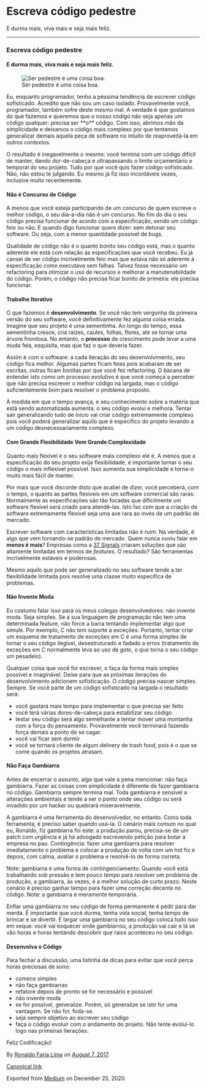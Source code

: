 Escreva código pedestre
=======================

E durma mais, viva mais e seja mais feliz.

------------------------------------------------------------------------

### Escreva código pedestre

#### E durma mais, viva mais e seja mais feliz.

<figure>
<img src="https://cdn-images-1.medium.com/max/800/1*Teu2Tiy6TRmqyFeZtJDhJQ.jpeg" alt="Ser pedestre é uma coisa boa." class="graf-image" /><figcaption>Ser pedestre é uma coisa boa.</figcaption>
</figure>Eu, enquanto programador, tenho a péssima tendência de escrever
código sofisticado. Acredito que não sou um caso isolado. Provavelmente
você, programador, também sofre deste mesmo mal. A verdade é que
gostamos do que fazemos e queremos que o nosso código não seja apenas um
código qualquer: precisa ser **o** código. Com isso, abrimos mão da
simplicidade e deixamos o código mais complexo por que tentamos
generalizar demais aquela peça de software no intuito de reaproveitá-la
em outros contextos.

O resultado é inegavelmente o mesmo: você termina com um código difícil
de manter, dando dor-de-cabeça e ultrapassando o limite orçamentário e
temporal do seu projeto. Tudo por que você quis fazer código
sofisticado. Não, não estou te julgando. Eu mesmo já fiz isso
incontáveis vezes, inclusive muito recentemente.

#### Não é Concurso de Código

A menos que você esteja participando de um concurso de quem escreve o
melhor código, o seu dia-a-dia não é um concurso. No fim do dia o seu
código precisa funcionar de acordo com a especificação, sendo um código
feio ou não. E quando digo funcionar quero dizer: sem detonar seu
software. Ou seja, com a menor quantidade possível de bugs.

Qualidade de código não é o quanto bonito seu código está, mas o quanto
aderente ele está com relação às especificações que você recebeu. Eu já
cansei de ver código incrivelmente feio mas que estava não só aderente à
especificação como executava sem falhas. Talvez fosse necessário um
refactoring para otimizar o uso de recursos e melhorar a
manutenabilidade do código. Porém, o código não precisa ficar bonito de
primeira: ele precisa funcionar.

#### Trabalhe Iterativo

O que fazemos é **desenvolvimento**. Se você não tem vergonha da
primeira versão do seu software, você definitivamente fez alguma coisa
errada. Imagine que seu projeto é uma sementinha. Ao longo do tempo,
essa sementinha cresce, cria raízes, caules, folhas, flores, até se
tornar uma árvore frondosa. No entanto, o **processo** de crescimento
pode levar a uma muda feia, esquisita, mas que faz o que deveria fazer.

Assim é com o software: a cada iteração do seu desenvolvimento, seu
código fica melhor. Algumas partes ficam feias pois acabaram de ser
escritas, outras ficam bonitas por que você fez refactoring. O bacana de
entender isto como um processo evolutivo é que você começa a perceber
que não precisa escrever o melhor código na largada, mas o código
suficientemente bom para resolver o problema proposto.

À medida em que o tempo avança, e seu conhecimento sobre a matéria que
está sendo automatizada aumenta, o seu código evolui e melhora. Tentar
sair generalizando tudo de início vai criar código extremamente complexo
pois você poderá generalizar aquilo que é específico do projeto levando
a um código desnecessariamente complexo.

#### Com Grande Flexibilidade Vem Grande Complexidade

Quanto mais flexível é o seu software mais complexo ele é. A menos que a
especificação do seu projeto exija flexibilidade, é importante tornar o
seu código o mais inflexível possível. Isso aumenta sua simplicidade e
torna-o muito mais fácil de manter.

Por mais que você discorde disto que acabei de dizer, você perceberá,
com o tempo, o quanto as partes flexíveis em um software comercial são
raras. Normalmente as especificações são tão focadas que dificilmente um
software flexível será criado para atendê-las. Isto faz com que a
criação de software extremamente flexível seja uma ave rara ao invés de
um padrão de mercado.

Escrever software com características limitadas não é ruim. Na verdade,
é algo que vem tornando-se padrão de mercado. Quem nunca ouviu falar em
**menos é mais**? Empresas como a
<a href="http://37signals.com" class="markup--anchor markup--p-anchor">37 Signals</a>
criaram soluções que são altamente limitadas em termos de *features*. O
resultado? São ferramentas incrivelmente estáveis e poderosas.

Mesmo aquilo que pode ser generalizado no seu software tende a ter
flexibilidade limitada pois resolve uma classe muito específica de
problemas.

#### Não Invente Moda

Eu costumo falar isso para os meus colegas desenvolvedores: não invente
moda. Seja simples. Se a sua linguagem de programação não tem uma
determinada feature, não force a barra tentando implementar algo que
simule. Por exemplo, C não tem suporte a exceções. Portanto, tentar
criar um esquema de tratamento de exceções em C é uma forma simples de
tornar o seu código ilegível, desestruturado e fadado a erros
(tratamento de exceções em C normalmente leva ao uso de *goto*, o que
torna o seu código um pesadelo).

Qualquer coisa que você for escrever, o faça da forma mais simples
possível e imaginável. Deixe para que as próximas iterações do
desenvolvimento adicionem sofisticação. O código precisa nascer simples.
Sempre. Se você parte de um código sofisticado na largada o resultado
será:

-   <span id="f2a6">você gastará mais tempo para implementar o que
    precisa ser feito</span>
-   <span id="a1aa">você terá várias dores-de-cabeça para estabilizar
    seu código</span>
-   <span id="dcda">testar seu código será algo semelhante a tentar
    mover uma montanha com a força do pensamento. Provavelmente você
    terminará fazendo força demais a ponto de se cagar.</span>
-   <span id="ab5b">você vai ficar sem dormir</span>
-   <span id="8a8f">você se tornará cliente de algum delivery de trash
    food, pois é o que se come quando os projetos atrasam.</span>

#### Não Faça Gambiarra

Antes de encerrar o assunto, algo que vale a pena mencionar: não faça
gambiarra. Fazer as coisas com simplicidade é diferente de fazer
gambiarra no código. Gambiarra sempre termina mal. Toda gambiarra é
sensível a alterações ambientais e tende a ser o ponto onde seu código
ou será invadido por um hacker ou quebrará miseravelmente.

A gambiarra é uma ferramenta do desenvolvedor, no entanto. Como toda
ferramenta, é preciso saber quando usá-la. O cenário mais comum no qual
eu, Ronaldo, fiz gambiarra foi este: a produção parou, precisa-se de um
patch com urgência e já há advogado escrevendo petição para botar a
empresa no pau. Contingência: fazer uma gambiarra para resolver
imediatamente o problema e colocar a produção de volta com um hot fix e
depois, com calma, avaliar o problema e resolvê-lo de forma correta.

Note: gambiarra é uma forma de contingenciamento. Quando você está
trabalhando sob pressão e tem pouco tempo para resolver um problema de
produção, a gambiarra, às vezes, é a melhor solução de curto prazo.
Neste cenário é preciso ganhar tempo para fazer uma correção decente no
código. Note: a gambiarra é meramente temporária.

Enfiar uma gambiarra no seu código de forma permanente é pedir para dar
merda. É importante que você durma, tenha vida social, tenha tempo de
brincar e se divertir. E largar uma gambiarra no seu código coloca tudo
isso em xeque: você vai esquecer onde gambiarrou, a produção vai cair e
lá se vão horas e horas tentando descobrir que raios aconteceu no seu
código.

#### Desenvolva o Código

Para fechar a discussão, uma listinha de dicas para evitar que você
perca horas preciosas de sono:

-   <span id="29c1">comece simples</span>
-   <span id="02f9">não faça gambiarras</span>
-   <span id="081f">refatore depois de pronto se for necessário e
    possível</span>
-   <span id="b865">não invente moda</span>
-   <span id="07af">se for possível, generalize. Porém, só generalize se
    isto for uma vantagem. Se não for, foda-se.</span>
-   <span id="9309">seja sempre objetivo ao escrever seu código</span>
-   <span id="2a3b">faça o código evoluir com o andamento do projeto.
    Não tente evoluí-lo logo nas primeiras iterações.</span>

Feliz Codificação!

By
<a href="https://medium.com/@ronaldolima" class="p-author h-card">Ronaldo Faria Lima</a>
on [August 7, 2017](https://medium.com/p/169ad583550).

<a href="https://medium.com/@ronaldolima/escreva-c%C3%B3digo-pedestre-169ad583550" class="p-canonical">Canonical link</a>

Exported from [Medium](https://medium.com) on December 25, 2020.
